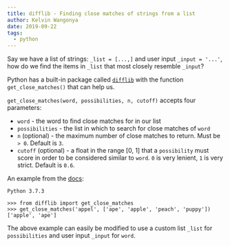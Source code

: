 ```yaml
---
title: difflib - Finding close matches of strings from a list
author: Kelvin Wangonya
date: 2019-09-22
tags:
  - python
---
```


Say we have a list of strings: `_list = [...,]` and user input `_input = '...'`, how do we find the items in `_list` that most closely resemble `_input`?

Python has a built-in package called <a href="https://docs.python.org/2/library/difflib.html">`difflib`</a> with the function `get_close_matches()` that can help us.

<!--more-->

`get_close_matches(word, possibilities, n, cutoff)` accepts four parameters:
* `word` - the word to find close matches for in our list
* `possibilities` - the list in which to search for close matches of `word`
* `n` (optional) - the maximum number of close matches to return. Must be `> 0`. Default is `3`.
* `cutoff` (optional) - a float in the range [0, 1] that a `possibility` must score in order to be considered similar to `word`. `0` is very lenient, `1` is very strict. Default is `0.6`.

An example from the <a href="https://docs.python.org/2/library/difflib.html#difflib.get_close_matches">docs</a>:

```
Python 3.7.3

>>> from difflib import get_close_matches
>>> get_close_matches('appel', ['ape', 'apple', 'peach', 'puppy'])
['apple', 'ape']
```

The above example can easily be modified to use a custom list `_list` for `possibilities` and user input `_input` for `word`.

